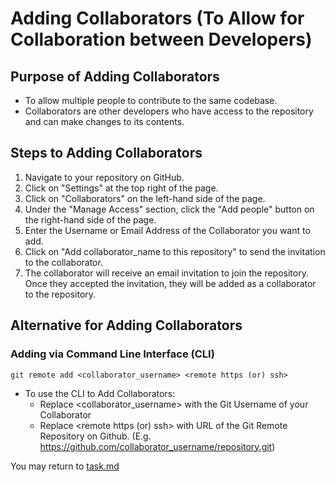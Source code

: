 # Adding Collaborators (To Allow for Collaboration between Developers)

## Purpose of Adding Collaborators
*  To allow multiple people to contribute to the same codebase. 
*  Collaborators are other developers who have access to the repository and can make changes to its contents.

## Steps to Adding Collaborators
1. Navigate to your repository on GitHub.
2. Click on "Settings" at the top right of the page.
3. Click on "Collaborators" on the left-hand side of the page.
4. Under the "Manage Access" section, click the "Add people" button on the right-hand side of the page.
5. Enter the Username or Email Address of the Collaborator you want to add.
7. Click on "Add collaborator_name to this repository" to send the invitation to the collaborator.
8. The collaborator will receive an email invitation to join the repository. Once they accepted the invitation, they will be added as a collaborator to the repository. 

## Alternative for Adding Collaborators
### Adding via Command Line Interface (CLI)
    
```
git remote add <collaborator_username> <remote https (or) ssh>
```
* To use the CLI to Add Collaborators:
    * Replace <collaborator_username> with the Git Username of your Collaborator
    * Replace <remote https (or) ssh> with URL of the Git Remote Repository on Github. (E.g. https://github.com/collaborator_username/repository.git)

You may return to [task.md](../TASKS.md#2-getting-started---initialise-a-repository-for-the-project-create-a-shared-folder-for-collaboration)
